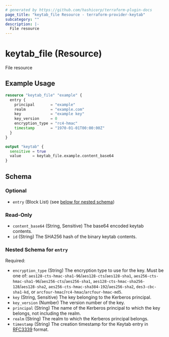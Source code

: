 ```yaml
---
# generated by https://github.com/hashicorp/terraform-plugin-docs
page_title: "keytab_file Resource - terraform-provider-keytab"
subcategory: ""
description: |-
  File resource
---
```


# keytab_file (Resource)

File resource

## Example Usage

```terraform
resource "keytab_file" "example" {
  entry {
    principal       = "example"
    realm           = "example.com"
    key             = "example key"
    key_version     = 0
    encryption_type = "rc4-hmac"
    timestamp       = "1970-01-01T00:00:00Z"
  }
}

output "keytab" {
  sensitive = true
  value     = keytab_file.example.content_base64
}
```

<!-- schema generated by tfplugindocs -->
## Schema

### Optional

- `entry` (Block List) (see [below for nested schema](#nestedblock--entry))

### Read-Only

- `content_base64` (String, Sensitive) The base64 encoded keytab contents.
- `id` (String) The SHA256 hash of the binary keytab contents.

<a id="nestedblock--entry"></a>
### Nested Schema for `entry`

Required:

- `encryption_type` (String) The encryption type to use for the key. Must be one of: `aes128-cts-hmac-sha1-96`/`aes128-cts`/`aes128-sha1`, `aes256-cts-hmac-sha1-96`/`aes256-cts`/`aes256-sha1`, `aes128-cts-hmac-sha256-128`/`aes128-sha2`, `aes256-cts-hmac-sha384-192`/`aes256-sha2`, `des3-cbc-sha1-kd`, or `arcfour-hmac`/`rc4-hmac`/`arcfour-hmac-md5`.
- `key` (String, Sensitive) The key belonging to the Kerberos principal.
- `key_version` (Number) The version number of the key.
- `principal` (String) The name of the Kerberos principal to which the key belongs, not including the realm.
- `realm` (String) The realm to which the Kerberos principal belongs.
- `timestamp` (String) The creation timestamp for the Keytab entry in [RFC3339](https://datatracker.ietf.org/doc/html/rfc3339#section-5.8) format.


